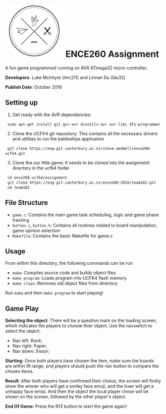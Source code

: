 # ![](/logo.png) ENCE260 Assignment

A fun game programmed running on AVR ATmega32 micro-controller.

**Developers**: Luke McIntyre (lmc211) and Linnan Du (ldu32)

**Publish Date**: October 2016


## Setting up

1. Get ready with the AVR dependencies:
```
 sudo apt-get install git gcc-avr binutils-avr avr-libc dfu-programmer
```

2. Clone the UCFK4 git repository: This contains all the necessary drivers and utilities to run the battleships application
```
 git clone https://eng-git.canterbury.ac.nz/steve.weddell/ence260-ucfk4.git
```

3. Clone the our little game: It needs to be cloned into the assignment directory in the ucfk4 folder
```
 cd ence260-ucfk4/assignment
 git clone https://eng-git.canterbury.ac.nz/ence260-2016/team102.git
 cd team102
```


## File Structure
  - `game.c`: Contains the main game task scheduling, logic and game phase tracking
  - `button.c`, `button.h`: Contains all routines related to board manipulation, game opinion selection
  - `Makefile`: Contains the basic Makefile for game.c


## Usage

From within this directory, the following commands can be run

  - `make`: Compiles source code and builds object files
  - `make program`: Loads program into UCFK4 flash memory
  - `make clean`: Removes old object files from directory

Run `make` and then `make program` to start playing!


## Game Play
**Selecting the object**: There will be a question mark on the loading screen, which indicates the players to choose thier object. Use the navswitch to select the object:
- Nav left: Rock;
- Nav right: Paper;
- Nav down: Sissor;

**Starting**: Once both players have chosen the item, make sure the boards are within IR range, and players should push the nav button to compare the chosen items.

**Result**: After both players have confirmed their choice, the screen will firstly show the winner who will get a smiley face emoji, and the loser will get a unhappy face emoji. And then the object the local player chose will be shown on the screen, followed by the other player's object.

**End Of Game**: Press the R13 button to start the game again!
